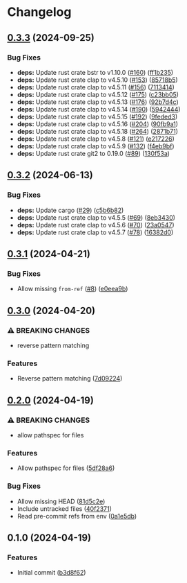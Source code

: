 # Changelog

## [0.3.3](https://github.com/mathematic-inc/if-changed/compare/v0.3.2...v0.3.3) (2024-09-25)


### Bug Fixes

* **deps:** Update rust crate bstr to v1.10.0 ([#160](https://github.com/mathematic-inc/if-changed/issues/160)) ([ff1b235](https://github.com/mathematic-inc/if-changed/commit/ff1b235b04c73720f21a0ed2ae4866a91e5178b5))
* **deps:** Update rust crate clap to v4.5.10 ([#153](https://github.com/mathematic-inc/if-changed/issues/153)) ([85718b5](https://github.com/mathematic-inc/if-changed/commit/85718b5934cbf6c6fa376a3613ca34f8eae43468))
* **deps:** Update rust crate clap to v4.5.11 ([#156](https://github.com/mathematic-inc/if-changed/issues/156)) ([7113414](https://github.com/mathematic-inc/if-changed/commit/7113414533033004bdeb595c8e889be3c3de030d))
* **deps:** Update rust crate clap to v4.5.12 ([#175](https://github.com/mathematic-inc/if-changed/issues/175)) ([c23bb05](https://github.com/mathematic-inc/if-changed/commit/c23bb059aed84693f157f5cd4c954465c0a5f423))
* **deps:** Update rust crate clap to v4.5.13 ([#176](https://github.com/mathematic-inc/if-changed/issues/176)) ([92b7d4c](https://github.com/mathematic-inc/if-changed/commit/92b7d4cb63453834ed5d07df9c2cc04427c6cbb3))
* **deps:** Update rust crate clap to v4.5.14 ([#190](https://github.com/mathematic-inc/if-changed/issues/190)) ([5942444](https://github.com/mathematic-inc/if-changed/commit/59424448659456940cc688e019050e2a49dab12e))
* **deps:** Update rust crate clap to v4.5.15 ([#192](https://github.com/mathematic-inc/if-changed/issues/192)) ([9feded3](https://github.com/mathematic-inc/if-changed/commit/9feded3229a97956ca8455e37afb3aaf0878d935))
* **deps:** Update rust crate clap to v4.5.16 ([#204](https://github.com/mathematic-inc/if-changed/issues/204)) ([90fb9a1](https://github.com/mathematic-inc/if-changed/commit/90fb9a17b9a7d3564ab583594546e6ec3cd3d62a))
* **deps:** Update rust crate clap to v4.5.18 ([#264](https://github.com/mathematic-inc/if-changed/issues/264)) ([2871b71](https://github.com/mathematic-inc/if-changed/commit/2871b71252d86fa03fdfe91aed5302369056adb0))
* **deps:** Update rust crate clap to v4.5.8 ([#121](https://github.com/mathematic-inc/if-changed/issues/121)) ([e217226](https://github.com/mathematic-inc/if-changed/commit/e217226d22efeb7477cfc9bc6e4b899d3d6be042))
* **deps:** Update rust crate clap to v4.5.9 ([#132](https://github.com/mathematic-inc/if-changed/issues/132)) ([f4eb9bf](https://github.com/mathematic-inc/if-changed/commit/f4eb9bf50310efb46fd4b8bae5a6cbb8ad1b8253))
* **deps:** Update rust crate git2 to 0.19.0 ([#89](https://github.com/mathematic-inc/if-changed/issues/89)) ([130f53a](https://github.com/mathematic-inc/if-changed/commit/130f53a2e5bd3e971543bfe8ec9cd4a5d69a0732))

## [0.3.2](https://github.com/mathematic-inc/if-changed/compare/v0.3.1...v0.3.2) (2024-06-13)


### Bug Fixes

* **deps:** Update cargo ([#29](https://github.com/mathematic-inc/if-changed/issues/29)) ([c5b6b82](https://github.com/mathematic-inc/if-changed/commit/c5b6b822e917a5b61c0049fccaa6d6c0249c4e11))
* **deps:** Update rust crate clap to v4.5.5 ([#69](https://github.com/mathematic-inc/if-changed/issues/69)) ([8eb3430](https://github.com/mathematic-inc/if-changed/commit/8eb3430d69feff75c8338c1ec0f5ffc76b0dc7ec))
* **deps:** Update rust crate clap to v4.5.6 ([#70](https://github.com/mathematic-inc/if-changed/issues/70)) ([23a0547](https://github.com/mathematic-inc/if-changed/commit/23a05473dfde5878bcfab355bb9b7fcfbae90d1f))
* **deps:** Update rust crate clap to v4.5.7 ([#78](https://github.com/mathematic-inc/if-changed/issues/78)) ([16382d0](https://github.com/mathematic-inc/if-changed/commit/16382d04655f94772554c61ab262f3265426eacb))

## [0.3.1](https://github.com/mathematic-inc/if-changed/compare/v0.3.0...v0.3.1) (2024-04-21)


### Bug Fixes

* Allow missing `from-ref` ([#8](https://github.com/mathematic-inc/if-changed/issues/8)) ([e0eea9b](https://github.com/mathematic-inc/if-changed/commit/e0eea9b6a0f516b5ac77a60b7d6d9e52d208dffa))

## [0.3.0](https://github.com/mathematic-inc/if-changed/compare/v0.2.0...v0.3.0) (2024-04-20)


### ⚠ BREAKING CHANGES

* reverse pattern matching

### Features

* Reverse pattern matching ([7d09224](https://github.com/mathematic-inc/if-changed/commit/7d092248560313564a55ef58e6e73e54cb00afc2))

## [0.2.0](https://github.com/mathematic-inc/if-changed/compare/v0.1.0...v0.2.0) (2024-04-19)


### ⚠ BREAKING CHANGES

* allow pathspec for files

### Features

* Allow pathspec for files ([5df28a6](https://github.com/mathematic-inc/if-changed/commit/5df28a6ade078a827140fe76d33da3e4a4d65c1d))


### Bug Fixes

* Allow missing HEAD ([81d5c2e](https://github.com/mathematic-inc/if-changed/commit/81d5c2ea0f9497fc7e778059808f8dac37257795))
* Include untracked files ([40f2371](https://github.com/mathematic-inc/if-changed/commit/40f23711d45a01738b2089c5b2ba4325de5d2067))
* Read pre-commit refs from env ([0a1e5db](https://github.com/mathematic-inc/if-changed/commit/0a1e5db64749a04ff1f6bf9b19f5d7221a8d7e68))

## 0.1.0 (2024-04-19)


### Features

* Initial commit ([b3d8f62](https://github.com/mathematic-inc/if-changed/commit/b3d8f6247a70ef30a4423e89959b2639eb0a15e9))
